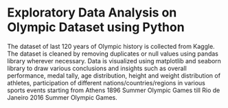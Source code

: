 # Exploratory Data Analysis on Olympic Dataset using Python
The dataset of last 120 years of Olympic history is collected from Kaggle. The dataset is cleaned by removing duplicates or null values using pandas library wherever necessary. Data is visualized using matplotlib and seaborn library to draw various conclusions and insights such as overall performance, medal tally, age distribution, height and weight distribution of athletes, participation of different nations/countries/regions in various sports events starting from Athens 1896 Summer Olympic Games till Rio de Janeiro 2016 Summer Olympic Games.

